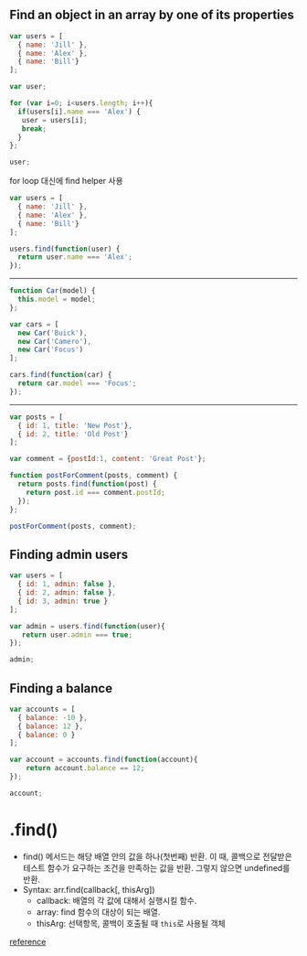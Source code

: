 Find an object in an array by one of its properties
----------------------------------------------------
```javaScript
var users = [
  { name: 'Jill' },
  { name: 'Alex' },
  { name: 'Bill'}
];

var user;

for (var i=0; i<users.length; i++){
  if(users[i].name === 'Alex') {
   user = users[i]; 
   break;
  }
};

user;
```
for loop 대신에 find helper 사용
```javaScript
var users = [
  { name: 'Jill' },
  { name: 'Alex' },
  { name: 'Bill'}
];

users.find(function(user) {
  return user.name === 'Alex';
});
```
----------------------------------------
```javaScript
function Car(model) {
  this.model = model;
};

var cars = [
  new Car('Buick'),
  new Car('Camero'),
  new Car('Focus')
];

cars.find(function(car) {
  return car.model === 'Focus';
});
```
------------------------------------------
```javaScript
var posts = [
  { id: 1, title: 'New Post'},
  { id: 2, title: 'Old Post'}
];

var comment = {postId:1, content: 'Great Post'};

function postForComment(posts, comment) {
  return posts.find(function(post) {
    return post.id === comment.postId;
  });
};

postForComment(posts, comment);
```
Finding admin users
-------------------
```javaScript
var users = [
  { id: 1, admin: false },
  { id: 2, admin: false },
  { id: 3, admin: true }
];

var admin = users.find(function(user){
   return user.admin === true; 
});

admin;
```
Finding a balance
-----------------
```javaScript
var accounts = [
  { balance: -10 },
  { balance: 12 },
  { balance: 0 }
];

var account = accounts.find(function(account){
    return account.balance == 12;
});

account;
```

.find()
=======
* find() 메서드는 해당 배열 안의 값을 하나(첫번째) 반환. 이 때, 콜백으로 전달받은 테스트 함수가 요구하는 조건을 만족하는 값을 반환. 그렇지 않으면 undefined를 반환.
* Syntax: arr.find(callback[, thisArg])
  * callback: 배열의 각 값에 대해서 실행시킬 함수.
  * array: find 함수의 대상이 되는 배열.
  * thisArg: 선택항목, 콜백이 호출될 때 <code>this</code>로 사용될 객체

[reference](https://developer.mozilla.org/ko/docs/Web/JavaScript/Reference/Global_Objects/Array/find)

